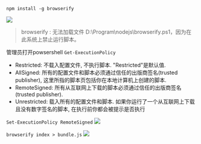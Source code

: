 `npm install -g browserify`


![](/source/img/browserify/2023-05-30-00-08-35.png)

> browserify : 无法加载文件 D:\Program\nodejs\browserify.ps1，因为在此系统上禁止运行脚本。

管理员打开powsershell
`Get-ExecutionPolicy`

* Restricted: 不载入配置文件, 不执行脚本. "Restricted"是默认值.
* AllSigned: 所有的配置文件和脚本必须通过信任的出版商签名(trusted publisher), 这里所指的脚本页包括你在本地计算机上创建的脚本.
* RemoteSigned: 所有从互联网上下载的脚本必须通过信任的出版商签名(trusted publisher).
* Unrestricted: 载入所有的配置文件和脚本. 如果你运行了一个从互联网上下载且没有数字签名的脚本, 在执行前你都会被提示是否执行

`Set-ExecutionPolicy RemoteSigned`
![](/source/img/browserify/2023-05-30-00-09-35.png)

`browserify index > bundle.js`
![](/source/img/browserify/2023-05-31-00-03-29.png)